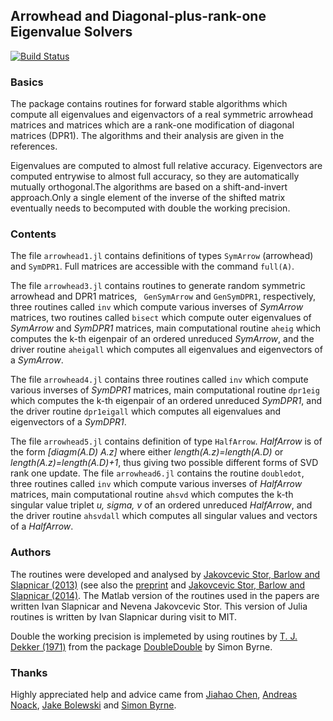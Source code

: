 ## Arrowhead and Diagonal-plus-rank-one Eigenvalue Solvers

[![Build Status](https://travis-ci.org/ivanslapnicar/Arrowhead.jl.svg?branch=master)](https://travis-ci.org/ivanslapnicar/Arrowhead.jl?branch=master)

### Basics

The package contains routines for forward stable algorithms which compute all
eigenvalues and eigenvactors of a real symmetric arrowhead matrices and
matrices which are a rank-one modification of diagonal matrices (DPR1). The
algorithms and their analysis are given in the references. 

Eigenvalues are computed to almost full relative accuracy.  Eigenvectors are
computed entrywise to almost full accuracy, so they are automatically mutually
orthogonal.The algorithms are based on a shift-and-invert approach.Only a
single element of the inverse of the shifted matrix eventually needs to
becomputed with double the working precision. 


### Contents

The file `arrowhead1.jl` contains definitions of types `SymArrow` (arrowhead) and `SymDPR1`. Full matrices are accessible with the command `full(A)`.

The file `arrowhead3.jl` contains routines to generate random symmetric
arrowhead and DPR1 matrices, ` GenSymArrow` and `GenSymDPR1`, respectively,
three routines called `inv` which compute various inverses of _SymArrow_
matrices, two routines called `bisect` which compute outer eigenvalues of
_SymArrow_ and _SymDPR1_ matrices, main computational routine `aheig` which
computes the k-th eigenpair of an ordered unreduced  _SymArrow_, 
and the driver routine `aheigall` which computes all eigenvalues and
eigenvectors of a _SymArrow_. 

The file `arrowhead4.jl` contains three routines called `inv` which compute
various inverses of _SymDPR1_ matrices, main computational routine `dpr1eig`
which computes the k-th eigenpair of an ordered unreduced _SymDPR1_, 
and the driver routine `dpr1eigall` which computes all eigenvalues and
eigenvectors of a _SymDPR1_. 

The file `arrowhead5.jl` contains definition of type `HalfArrow`. 
_HalfArrow_ is of the form _[diagm(A.D) A.z]_ where either 
_length(A.z)=length(A.D)_
or _length(A.z)=length(A.D)+1_, thus giving two possible different forms of
SVD rank one update.  The file `arrowhead6.jl` contains the routine
`doubledot`, three routines called `inv` which compute
various inverses of _HalfArrow_ matrices, main computational routine `ahsvd`
which computes the k-th singular value triplet _u, sigma, v_ of an ordered
unreduced _HalfArrow_,  and the driver routine `ahsvdall` which computes all 
singular values and vectors of a _HalfArrow_. 

### Authors

The routines were developed and analysed by [Jakovcevic Stor, Barlow and
Slapnicar (2013)][JSB2013] (see also the [preprint][JSB2013a] and [Jakovcevic
Stor, Barlow and Slapnicar (2014)][JSB2014]. The Matlab version of the
routines used in the papers are written Ivan Slapnicar and Nevena Jakovcevic
Stor. This version of Julia routines is written by Ivan Slapnicar during visit
to MIT. 

Double the working precision is implemeted by using routines by 
[T. J. Dekker (1971)][dekker1971] from the package [DoubleDouble][byrne2014]
by Simon Byrne. 

### Thanks

Highly appreciated help and advice came from [Jiahao Chen][jiahao], 
[Andreas Noack][andreasnoack], [Jake Bolewski][jakebolewski] and 
[Simon Byrne][simonbyrne].   


[JSB2013]: http://www.sciencedirect.com/science/article/pii/S0024379513006265 "Nevena Jakovcevic Stor, Ivan Slapnicar and Jesse L. Barlow, 'Accurate eigenvalue decomposition of real symmetric arrowhead matrices and applications', Linear Algebra and its Applications, to appear, DOI: 10.1016/j.laa.2013.10.007"

[JSB2013a]: http://arxiv.org/abs/1302.7203 "Nevena Jakovcevic Stor, Ivan Slapnicar and Jesse L. Barlow, 'Accurate eigenvalue decomposition of arrowhead matrices and applications', arXiv:1302.7203v3"

[JSB2014]:#1 "Nevena Jakovcevic Stor, Ivan Slapnicar and Jesse L. Barlow, 'Forward stable eigenvalue decomposition of rank-one modifications of diagonal matrices', submitted"

[dekker1971]: http://link.springer.com/article/10.1007%2FBF01397083  "T.J. Dekker (1971) 'A floating-point technique for extending the available precision', Numerische Mathematik, Volume 18, Issue 3, pp 224-242"

[byrne2014]: https://github.com/simonbyrne/DoubleDouble.jl

[jiahao]: https://github.com/jiahao
[andreasnoack]: https://github.com/andreasnoack
[jakebolewski]: https://github.com/jakebolewski
[simonbyrne]: https://github.com/simonbyrne

